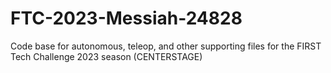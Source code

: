 # FTC-2023-Messiah-24828
Code base for autonomous, teleop, and other supporting files for the FIRST Tech Challenge 2023 season (CENTERSTAGE)
